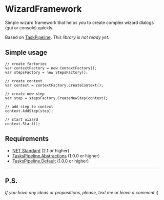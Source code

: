 # WizardFramework
Simple wizard framework that helps you to create complex wizard dialogs (gui or console) quickly.

Based on [TaskPipeline](https://github.com/dagrigorev/TaskPipeline.git).
*This library is not ready yet.*

## Simple usage

    // create factories
    var contextFactory = new ContextFactory();
    var stepsFactory = new StepsFactory();

    // create context
    var context = contextFactory.CreateContext();
    
    // create new step
    var step = stepsFactory.CreateNewStep(context);
    
    // add step to context
    context.AddStep(step);

    // start wizard
    context.Start();

## Requirements

* [NET Standard](https://dotnet.microsoft.com/download) (2.1 or higher)
* [TasksPipeline.Abstractions](https://www.nuget.org/packages/TasksPipeline.Abstractions/) (1.0.0 or higher)
* [TasksPipeline.Default](https://www.nuget.org/packages/TasksPipeline.Default/) (1.0.0 or higher)

---

## P.S.

*If you have any ideas or propositions, please, text me or leave a comment* :)
